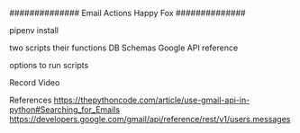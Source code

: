 ############## Email Actions Happy Fox ##############

pipenv install

two scripts
their functions
DB Schemas
Google API reference

options to run scripts

Record Video



References
https://thepythoncode.com/article/use-gmail-api-in-python#Searching_for_Emails
https://developers.google.com/gmail/api/reference/rest/v1/users.messages